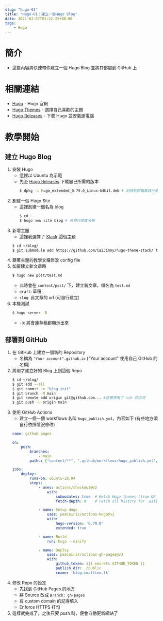 ```yaml
---
slug: "hugo-01"
title: "Hugo-01：建立一個Hugo Blog"
date: 2021-02-07T03:22:22+08:00
tags:
    - Hugo
---
```

# 簡介
- 這篇內容將快速帶你建立一個 Hugo Blog 並將其部屬到 GitHub 上

# 相關連結
- [Hugo](https://gohugo.io/) - Hugo 官網
- [Hugo Themes](https://themes.gohugo.io/) - 選擇自己喜歡的主題
- [Hugo Releases](https://github.com/gohugoio/hugo/releases) - 下載 Hugo 並安裝進電腦

# 教學開始
## 建立 Hugo Blog
1. 安裝 Hugo
    - 這裡以 Ubuntu 為示範
    - 先至 [Hugo Releases](https://github.com/gohugoio/hugo/releases) 下載自己所需的版本
        ```bash
        $ dpkg -i hugo_extended_0.79.0_Linux-64bit.deb # 記得依照檔案自行更改
        ```
2. 創建一個 Hugo Site
    - 這裡創建一個名為 blog
        ```bash
        $ cd ~
        $ hugo new site blog # 可自行修改名稱
        ```
3. 新增主題
    - 這裡我選擇了 [Stack](https://themes.gohugo.io/hugo-theme-stack/) 這個主題
    ```bash
    $ cd ~/blog/
    $ git submodule add https://github.com/CaiJimmy/hugo-theme-stack/ themes/hugo-theme-stack
    ```
4. 跟著主題的教學文檔修改 config file
5. 如要建立新文章時
    ```bash
    $ hugo new post/test.md
    ```
    - 此時會在 `content/post/` 下，建立新文章，檔名為 `test.md`
    - `draft`: 草稿
    - `slug`: 此文章的 url (可自行建立)
6. 本機測試
    ```bash
    $ hugo server -D
    ```
    - `-D`: 將會連草稿都顯示出來

## 部署到 GitHub
1. 在 GitHub 上建立一個新的 Repository
    - 名稱為 `"Your account".github.io` ("Your account" 使用自己 GitHub 的名稱)
2. 將剛才建立好的 Blog 上到這個 Repo
    ```bash
    $ cd ~/blog/
    $ git add --all
    $ git commit -m "blog init"
    $ git branch -M main
    $ git remote add origin git@github.com... #這裡使用了 ssh 的方式
    $ git push -u origin main
    ```
3. 使用 GitHub Actions
    - 建立一個一個 workflows 名叫 `hugo_publish.yml`，內容如下 (有些地方須自行依照情況修改)
    ```yml
    name: github pages

    on:
        push:
            branches:    
                - main
            paths: ["content/**", ".github/workflows/hugo_publish.yml", "config.yaml", "layouts/**", "static/**"]   

    jobs:
        deploy:
            runs-on: ubuntu-20.04
            steps:
                - uses: actions/checkout@v2
                    with:
                        submodules: true  # Fetch Hugo themes (true OR recursive)
                        fetch-depth: 0    # Fetch all history for .GitInfo and .Lastmod

                - name: Setup Hugo
                    uses: peaceiris/actions-hugo@v2
                    with:
                        hugo-version: '0.79.0'
                        extended: true

                - name: Build
                    run: hugo --minify

                - name: Deploy
                    uses: peaceiris/actions-gh-pages@v3
                    with:
                        github_token: ${{ secrets.GITHUB_TOKEN }}
                        publish_dir: ./public
                        cname: 'blog.smallten.tk'
    ```
4. 修改 Repo 的設定
    - 先找到 GitHub Pages 的地方
    - 將 Source 改成 `Branch: gh-pages`
    - 有 custom domain 的記得填入
    - Enforce HTTPS 打勾
5. 這樣就完成了，之後只要 push 時，便會自動更新網站了